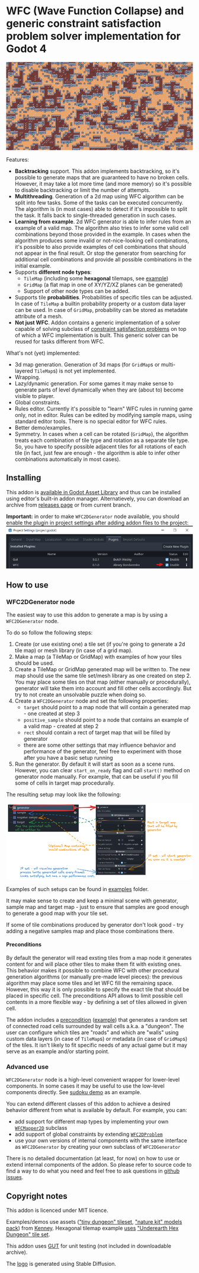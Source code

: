 # WFC (Wave Function Collapse) and generic constraint satisfaction problem solver implementation for Godot 4

![Screenshot of generated tile map](screenshots/2d-tilemap-0.png)

Features:
- **Backtracking** support.
  This addon implements backtracking, so it's possible to generate maps that are guaranteed to have no broken cells.
  However, it may take a lot more time (and more memory) so it's possible to disable backtracking or limit the number of attempts.
- **Multithreading**.
  Generation of a 2d map using WFC algorithm can be split into few tasks.
  Some of the tasks can be executed concurrently.
  The algorithm is (in most cases) able to detect if it's impossible to split the task.
  It falls back to single-threaded generation in such cases.
- **Learning from example**.
  2d WFC generator is able to infer rules from an example of a valid map.
  The algorithm also tries to infer some valid cell combinations beyond those provided in the example.
  In cases when the algorithm produces some invalid or not-nice-looking cell combinations, it's possible to also provide examples of cell combinations that should not appear in the final result.
  Or stop the generator from searching for additional cell combinations and provide all possible combinations in the initial example.
- Supports **different node types**:
	- `TileMap` (including some **hexagonal** tilemaps, see [example](addons/wfc/examples/demo_wfc_2d_hex_tilemap.tscn))
	- `GridMap` (a flat map in one of XY/YZ/XZ planes can be generated)
	- Support of other node types can be added.
- Supports tile **probabilities**.
  Probabilities of specific tiles can be adjusted.
  In case of `TileMap` a builtin probability property or a custom data layer can be used.
  In case of `GridMap`, probability can be stored as metadate attribute of a mesh.
- **Not just WFC**.
  Addon contains a generic implementation of a solver capable of solving subclass of [constraint satisfaction problems](https://en.wikipedia.org/wiki/Constraint_satisfaction_problem) on top of which a WFC implementation is built.
  This generic solver can be reused for tasks different from WFC.

What's not (yet) implemented:
- 3d map generation.
  Generation of 3d maps (for `GridMap`s or multi-layered `TileMap`s) is not yet implemented.
- Wrapping.
- Lazy/dynamic generation.
  For some games it may make sense to generate parts of level dynamically when they are (about to) become visible to player.
- Global constraints.
- Rules editor.
  Currently it's possible to "learn" WFC rules in running game only, not in editor.
  Rules can be edited by modifying sample maps, using standard editor tools.
  There is no special editor for WFC rules.
- Better demo/examples.
- Symmetry.
  In cases when a cell can be rotated (`GridMap`), the algorithm treats each combination of tile type and rotation as a separate tile type.
  So, you have to specify possible adjacent tiles for all rotations of each tile (in fact, just few are enough - the algorithm is able to infer other combinations automatically in most cases).

## Installing

This addon is [available in Godot Asset Library](https://godotengine.org/asset-library/asset/1951) and thus can be installed using editor's built-in addon manager.
Alternatievely, you can download an archive from [releases page](https://github.com/AlexeyBond/godot-constraint-solving/releases) or from current branch.

**Important:** in order to make `WFC2DGenerator` node available, you should enable the plugin in project settings after adding addon files to the project:
![Screenshot of project settings dialog with plugin enabled](screenshots/enable_plugin.png)

## How to use

### WFC2DGenerator node

The easiest way to use this addon to generate a map is by using a `WFC2DGenerator` node.

To do so follow the following steps:

1. Create (or use existing one) a tile set (if you're going to generate a 2d tile map) or mesh library (in case of a grid map).
2. Make a map (a TileMap or GridMap) with examples of how your tiles should be used.
3. Create a TileMap or GridMap generated map will be written to.
   The new map should use the same tile set/mesh library as one created on step 2.
   You may place some tiles on that map (either manually or procedurally), generator will take them into account and fill other cells accordingly.
   But try to not create an unsolvable puzzle when doing so.
4. Create a `WFC2DGenerator` node and set the following properties:
   - `target` should point to a map node that will contain a generated map - one created at step 3
   - `positive_sample` should point to a node that contains an example of a valid map - created at step 2
   - `rect` should contain a rect of target map that will be filled by generator
   - there are some other settings that may influence behavior and performance of the generator, feel free to experiment with those after you have a basic setup running
5. Run the generator.
   By default it will start as soon as a scene runs.
   However, you can clear `start_on_ready` flag and call `start()` method on generator node manually.
   For example, that can be useful if you fill some of cells in target map procedurally.

The resulting setup may look like the following:

![Example of WFC2DGenerator setup](screenshots/example-01.png)

Examples of such setups can be found in [examples](addons/wfc/examples) folder.

It may make sense to create and keep a minimal scene with generator, sample map and target map - just to ensure that samples are good enough to generate a good map with your tile set.

If some of tile combinations produced by generator don't look good - try adding a negative samples map and place those combinations there.

#### Preconditions

By default the generator will read exsting tiles from a map node it generates content for and will place other tiles to make them fit with existing ones.
This behavior makes it possible to combine WFC with other procedural generation algorithms (or manually pre-made level pieces): the previous algorithm may place some tiles and let WFC fill the remaining space.
However, this way it is only possible to specify the exact tile that should be placed in specific cell.
The preconditions API allows to limit possible cell contents in a more flexible way - by defining a set of tiles allowed in given cell.

The addon includes a [precondition](addons/wfc/problems/2d/preconditions/precondition_2d_dungeon.gd) ([example](addons/wfc/examples/demo_wfc_2d_tilemap_dungeon.tscn)) that generates a random set of connected road cells surrounded by wall cells a.k.a. a "dungeon".
The user can configure which tiles are "roads" and which are "walls" using custom data layers (in case of `TileMap`s) or metadata (in case of `GridMap`s) of the tiles.
It isn't likely to fit specific needs of any actual game but it may serve as an example and/or starting point.

### Advanced use

`WFC2DGenerator` node is a high-level convenient wrapper for lower-level components.
In some cases it may be useful to use the low-level components directly.
See [sudoku demo](addons/wfc/examples/demo_sudoku.tscn) as an example.

You can extend different classes of this addon to achieve a desired behavior different from what is available by default.
For example, you can:
- add support for different map types by implementing your own [`WFCMapper2D`](addons/wfc/problems/2d/mappers/mapper_2d.gd) subclass
- add support of global constraints by extending [`WFC2DProblem`](addons/wfc/problems/2d/problem_wfc_2d.gd)
- use your own versions of internal components with the same interface as `WFC2DGenerator` by creating your own subclass of `WFC2DGenerator`

There is no detailed documentation (at least, for now) on how to use or extend internal components of the addon.
So please refer to source code to find a way to do what you need and feel free to ask questions in [github issues](https://github.com/AlexeyBond/godot-constraint-solving/issues).

## Copyright notes

This addon is licenced under MIT licence.

Examples/demos use assets (["tiny dungeon" tileset](addons/wfc/examples/assets/kenney-tiny-dungeon), ["nature kit" models pack](addons/wfc/examples/assets/kenny-nature-kit)) from [Kenney](https://kenney.nl/).
Hexagonal tilemap example [uses](addons/wfc/examples/assets/Underearth) ["Underearth Hex Dungeon" tile set](https://opengameart.org/content/underearth-hex-dungeon). 

This addon uses [GUT](https://github.com/bitwes/Gut) for unit testing (not included in downloadable archive).

The [logo](./icon.png) is generated using Stable Diffusion.
